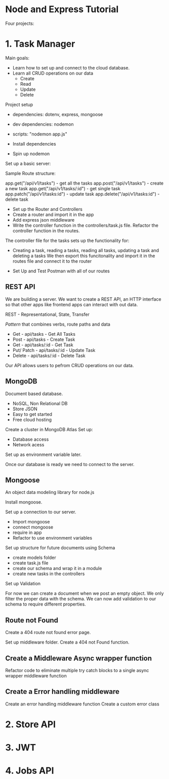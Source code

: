 # Node and Express Tutorial

Four projects:

# 1. Task Manager

Main goals:

- Learn how to set up and connect to the cloud database.
- Learn all CRUD operations on our data
  - Create
  - Read
  - Update
  - Delete

Project setup

- dependencies: dotenv, express, mongoose
- dev dependencies: nodemon
- scripts: "nodemon app.js"

- Install dependencies
- Spin up nodemon

Set up a basic server:

Sample Route structure:

app.get("/api/v1/tasks") - get all the tasks
app.post("/api/v1/tasks") - create a new task
app.get("/api/v1/tasks/:id") - get single task
app.patch("/api/v1/tasks:id") - update task
app.delete("/api/v1/tasks:id") - delete task

- Set up the Router and Controllers
- Create a router and import it in the app
- Add express json middleware
- Write the controller function in the controllers/task.js file.
  Refactor the controller function in the routes.

The controller file for the tasks sets up the functionality for:

- Creating a task, reading a tasks, reading all tasks, updating a task and deleting a tasks
  We then export this funcitonality and import it in the routes file and connect it to the router

- Set Up and Test Postman with all of our routes

## REST API

We are building a server. We want to create a REST API, an HTTP interface so that other apps
like frontend apps can interact with out data.

REST - Representational, State, Transfer

_Pattern_ that combines verbs, route paths and data

- Get - api/tasks - Get All Tasks
- Post - api/tasks - Create Task
- Get - api/tasks/:id - Get Task
- Put/ Patch - api/tasks/:id - Update Task
- Delete - api/tasks/:id - Delete Task

Our API allows users to pefrom CRUD operations on our data.

## MongoDB

Document based database.

- NoSQL, Non Relational DB
- Store JSON
- Easy to get started
- Free cloud hosting

Create a cluster in MongoDB Atlas
Set up:

- Database access
- Network acess

Set up as environment variable later.

Once our database is ready we need to connect to the server.

## Mongoose

An object data modeling library for node.js

Install mongoose.

Set up a connection to our server.

- Import mongoose
- connect mongoose
- require in app
- Refactor to use environment variables

Set up structure for future documents using Schema

- create models folder
- create task.js file
- create our schema and wrap it in a module
- create new tasks in the controllers

Set up Validation

For now we can create a document when we post an empty object. We only filter the proper data with the schema.
We can now add validation to our schema to require different properties.

## Route not Found

Create a 404 route not found error page.

Set up middleware folder.
Create a 404 not Found function.

## Create a Middleware Async wrapper function

Refactor code to eliminate multiple try catch blocks to a single async wrapper middleware function

## Create a Error handling middleware

Create an error handling middleware function
Create a custom error class

# 2. Store API

# 3. JWT

# 4. Jobs API

